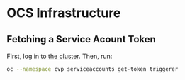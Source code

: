 # OCS Infrastructure

## Fetching a Service Acount Token

First, log in to [the cluster](https://console-openshift-console.apps.ci.l2s4.p1.openshiftapps.com/topology/all-namespaces/graph). Then, run:


```sh
oc --namespace cvp serviceaccounts get-token triggerer
```
